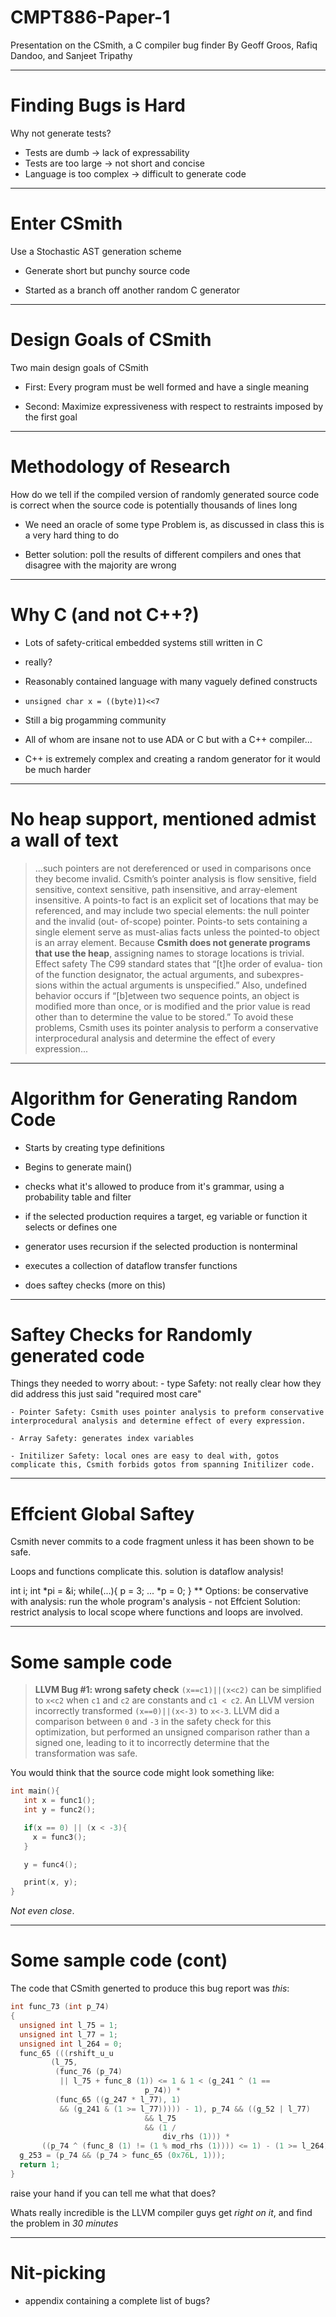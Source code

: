 # CMPT886-Paper-1 #
Presentation on the CSmith, a C compiler bug finder
By Geoff Groos, Rafiq Dandoo, and Sanjeet Tripathy


---

# Finding Bugs is Hard #

Why not generate tests?

- Tests are dumb -> lack of expressability
- Tests are too large -> not short and concise
- Language is too complex -> difficult to generate code

---

# Enter CSmith #
Use a Stochastic AST generation scheme

- Generate short but punchy source code

- Started as a branch off another random C generator

---

# Design Goals of CSmith

Two main design goals of CSmith

  - First: Every program must be well formed and have a single meaning

  - Second: Maximize expressiveness with respect to restraints imposed by
    the first goal

---

# Methodology of Research

How do we tell if the compiled version of randomly generated source code is
correct when the source code is potentially thousands of lines long

  - We need an oracle of some type
    Problem is, as discussed in class this is a very hard thing to do

  - Better solution: poll the results of different compilers and ones that
    disagree with the majority are wrong

---

# Why C (and not C++?) #

- Lots of safety-critical embedded systems still written in C
 - really?

- Reasonably contained language with many vaguely defined constructs
 - `unsigned char x = ((byte)1)<<7`

- Still a big progamming community
 - All of whom are insane not to use ADA or C but with a C++ compiler...

- C++ is extremely complex and creating a random generator for it would be much harder

---

# No heap support, mentioned admist a wall of text #

>...such pointers are not dereferenced or used in comparisons once they become invalid. Csmith’s pointer analysis is flow sensitive, field sensitive, context sensitive, path insensitive, and array-element insensitive. A points-to fact is an explicit set of locations that may be referenced, and may include two special elements: the null pointer and the invalid (out- of-scope) pointer. Points-to sets containing a single element serve as must-alias facts unless the pointed-to object is an array element. Because **Csmith  does  not  generate  programs  that  use  the  heap**, assigning names to storage locations is trivial. Effect safety The C99 standard states that “[t]he order of evalua- tion of the function designator, the actual arguments, and subexpres- sions within the actual arguments is unspecified.” Also, undefined behavior occurs if “[b]etween two sequence points, an object is modified more than once, or is modified and the prior value is read other than to determine the value to be stored.” To avoid these problems, Csmith uses its pointer analysis to perform a conservative interprocedural analysis and determine the effect of every expression...

---

# Algorithm for Generating Random Code

  - Starts by creating type definitions

  - Begins to generate main()
  - checks what it's allowed to produce from it's grammar, using a probability table and filter
  - if the selected production requires a target, eg variable or function it selects or defines one
  - generator uses recursion if the selected production is nonterminal
  - executes a collection of dataflow transfer functions
  - does saftey checks (more on this)

---

# Saftey Checks for Randomly generated code

  Things they needed to worry about:
    - type Safety: not really clear how they did address this just said "required most care"

    - Pointer Safety: Csmith uses pointer analysis to preform conservative interprocedural analysis and determine effect of every expression.

    - Array Safety: generates index variables

    - Initilizer Safety: local ones are easy to deal with, gotos complicate this, Csmith forbids gotos from spanning Initilizer code.

---

# Effcient Global Saftey

  Csmith never commits to a code fragment unless it has been shown to be safe.

  Loops and functions complicate this. solution is dataflow analysis!

  int i;
  int *pi = &i;
  while(...){
    p = 3;
    ...
    *p = 0;
  }
  **
  Options: be conservative with analysis: run the whole program's analysis
      - not Effcient
  Solution: restrict analysis to local scope where functions and loops are involved.

---

# Some sample code #

>**LLVM Bug #1: wrong safety check**
>`(x==c1)||(x<c2)` can be simplified to `x<c2` when `c1` and `c2` are constants and `c1 < c2`. An LLVM version incorrectly transformed `(x==0)||(x<-3)` to `x<-3`. LLVM did a comparison between `0` and `-3` in the safety check for this optimization, but performed an unsigned comparison rather than a signed one, leading to it to incorrectly determine that the transformation was safe.

You would think that the source code might look something like:

```C
int main(){
   int x = func1();
   int y = func2();

   if(x == 0) || (x < -3){
     x = func3();
   }

   y = func4();

   print(x, y);
}
```

_Not even close_.

---

# Some sample code (cont) #

The code that CSmith generted to produce this bug report was _this_:

```C
int func_73 (int p_74)
{
  unsigned int l_75 = 1;
  unsigned int l_77 = 1;
  unsigned int l_264 = 0;
  func_65 (((rshift_u_u
	     (l_75,
	      (func_76 (p_74)
	       || l_75 + func_8 (1)) <= 1 & 1 < (g_241 ^ (1 ==
							  p_74)) *
	      (func_65 ((g_247 * l_77), 1)
	       && (g_241 & (1 >= l_77))))) - 1), p_74 && ((g_52 | l_77)
							  && l_75
							  && (1 /
							      div_rhs (1))) *
	   ((p_74 ^ (func_8 (1) != (1 % mod_rhs (1)))) <= 1) - (1 >= l_264));
  g_253 = (p_74 && (p_74 > func_65 (0x76L, 1)));
  return 1;
}
```

raise your hand if you can tell me what that does?

Whats really incredible is the LLVM compiler guys get _right on it_, and find the problem in _30 minutes_

---

# Nit-picking #

- appendix containing a complete list of bugs?

